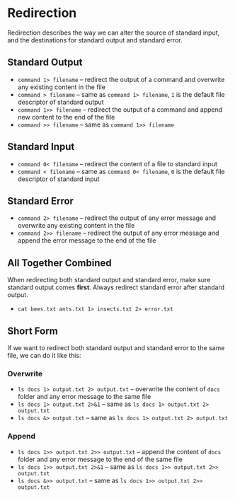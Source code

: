 # Redirection

Redirection describes the way we can alter the source of standard input, and the destinations for standard output and standard error.

## Standard Output

- `command 1> filename` – redirect the output of a command and overwrite any existing content in the file
- `command > filename` – same as `command 1> filename`, `1` is the default file descriptor of standard output
- `command 1>> filename` – redirect the output of a command and append new content to the end of the file
- `command >> filename` – same as `command 1>> filename`

## Standard Input

- `command 0< filename` – redirect the content of a file to standard input
- `command < filename` – same as `command 0< filename`, `0` is the default file descriptor of standard input

## Standard Error

- `command 2> filename` – redirect the output of any error message and overwrite any existing content in the file
- `command 2>> filename` – redirect the output of any error message and append the error message to the end of the file

## All Together Combined

When redirecting both standard output and standard error, make sure standard output comes **first**. Always redirect standard error after standard output.

- `cat bees.txt ants.txt 1> insects.txt 2> error.txt`

## Short Form

If we want to redirect both standard output and standard error to the same file, we can do it like this:

### Overwrite

- `ls docs 1> output.txt 2> output.txt` – overwrite the content of `docs` folder and any error message to the same file
- `ls docs 1> output.txt 2>&1` – same as `ls docs 1> output.txt 2> output.txt`
- `ls docs &> output.txt` – same as `ls docs 1> output.txt 2> output.txt`

### Append

- `ls docs 1>> output.txt 2>> output.txt` – append the content of `docs` folder and any error message to the end of the same file
- `ls docs 1>> output.txt 2>&1` – same as `ls docs 1>> output.txt 2>> output.txt`
- `ls docs &>> output.txt` – same as `ls docs 1>> output.txt 2>> output.txt`

